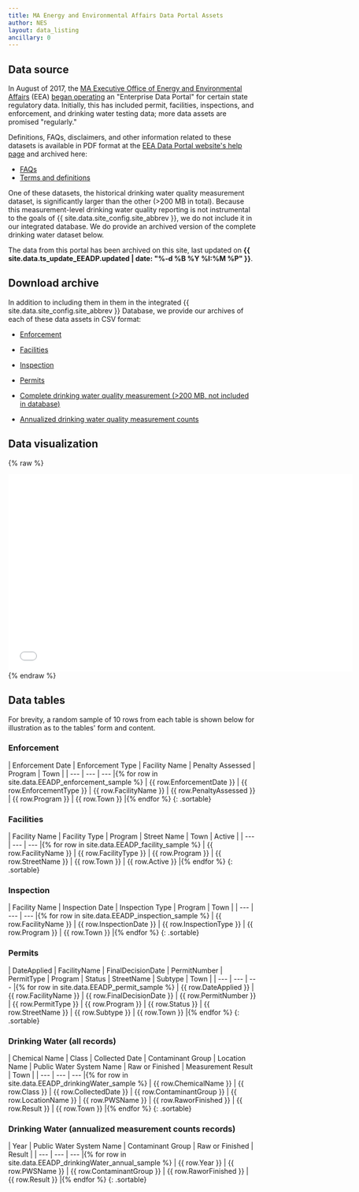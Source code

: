 ```yaml
---
title: MA Energy and Environmental Affairs Data Portal Assets
author: NES
layout: data_listing
ancillary: 0
---
```


## Data source

In August of 2017, the [MA Executive Office of Energy and Environmental Affairs](http://www.mass.gov/eea/) (EEA) [began operating](http://www.mass.gov/eea/pr-2017/eea-launches-online-data-and-public-access-system.html) an "Enterprise Data Portal" for certain state regulatory data.  Initially, this has included permit, facilities, inspections, and enforcement, and drinking water testing data; more data assets are promised "regularly." 

Definitions, FAQs, disclaimers, and other information related to these datasets is available in PDF format at the [EEA Data Portal website's help page](http://eeaonline.eea.state.ma.us/Portal/#!/help) and archived here:
	
* [FAQs](../assets/PDFs/EEADP_FAQ.pdf)
* [Terms and definitions](../assets/PDFs/EEADP_Definitions.pdf)

One of these datasets, the historical drinking water quality measurement dataset, is significantly larger than the other (>200 MB in total).  Because this measurement-level drinking water quality reporting is not instrumental to the goals of {{ site.data.site_config.site_abbrev }}, we do not include it in our integrated database.  We do provide an archived version of the complete drinking water dataset below.

The data from this portal has been archived on this site, last updated on **{{ site.data.ts_update_EEADP.updated | date: "%-d %B %Y %I:%M %P" }}**.

## Download archive

In addition to including them in them in the integrated {{ site.data.site_config.site_abbrev }} Database, we provide our archives of each of these data assets in CSV format:

* [Enforcement](EEADP_enforcement.csv)
* [Facilities](EEADP_facility.csv)
* [Inspection](EEADP_inspection.csv)
* [Permits](EEADP_permit.csv)

* [Complete drinking water quality measurement (>200 MB, not included in database)](https://storage.googleapis.com/ns697-amend/EEADP_drinkingWater.csv)
* [Annualized drinking water quality measurement counts](EEADP_drinkingWater_annual.csv)

## Data visualization

{% raw %}
<iframe frameborder="no" border="0" marginwidth="0" marginheight="0" width="700" height="400" src="../assets/maps/EEADP_ins_map_total.html"></iframe>
{% endraw %}

## Data tables

<!-- *Click on the table headers to re-sort by that field.* -->

For brevity,  a random sample of 10 rows from each table is shown below for illustration as to the tables' form and content.

<!-- Note: need to have the for loop markup on the same line as the table rows as described here: http://stackoverflow.com/questions/35642820/jekyll-how-to-use-for-loop-to-generate-table-row-within-the-same-table-inside-m -->

### Enforcement

| Enforcement Date | Enforcement Type | Facility Name | Penalty Assessed | Program | Town |
| --- | --- | --- |{% for row in site.data.EEADP_enforcement_sample %}
| {{ row.EnforcementDate }} | {{ row.EnforcementType }} | {{ row.FacilityName }} | {{ row.PenaltyAssessed }} | {{ row.Program }} | {{ row.Town }} |{% endfor %}
{: .sortable}

### Facilities

| Facility Name | Facility Type | Program | Street Name | Town | Active |
| --- | --- | --- |{% for row in site.data.EEADP_facility_sample %}
| {{ row.FacilityName }} | {{ row.FacilityType }} | {{ row.Program }} | {{ row.StreetName }} | {{ row.Town }} | {{ row.Active }} |{% endfor %}
{: .sortable}

### Inspection

| Facility Name | Inspection Date | Inspection Type | Program | Town |
| --- | --- | --- |{% for row in site.data.EEADP_inspection_sample %}
| {{ row.FacilityName }} | {{ row.InspectionDate }} | {{ row.InspectionType }} | {{ row.Program }} | {{ row.Town }} |{% endfor %}
{: .sortable}

### Permits

| DateApplied | FacilityName | FinalDecisionDate | PermitNumber | PermitType | Program | Status | StreetName | Subtype | Town |
| --- | --- | --- |{% for row in site.data.EEADP_permit_sample %}
| {{ row.DateApplied }} | {{ row.FacilityName }} | {{ row.FinalDecisionDate }} | {{ row.PermitNumber }} | {{ row.PermitType }} | {{ row.Program }} | {{ row.Status }} | {{ row.StreetName }} | {{ row.Subtype }} | {{ row.Town }} |{% endfor %}
{: .sortable}


### Drinking Water (all records)

| Chemical Name | Class | Collected Date | Contaminant Group | Location Name | Public Water System Name | Raw or Finished | Measurement Result | Town |
| --- | --- | --- |{% for row in site.data.EEADP_drinkingWater_sample %}
| {{ row.ChemicalName }} | {{ row.Class }} | {{ row.CollectedDate }} | {{ row.ContaminantGroup }} | {{ row.LocationName }} | {{ row.PWSName }} | {{ row.RaworFinished }} | {{ row.Result }} | {{ row.Town }} |{% endfor %}
{: .sortable}

### Drinking Water (annualized measurement counts records)

| Year | Public Water System Name | Contaminant Group | Raw or Finished | Result |
| --- | --- | --- |{% for row in site.data.EEADP_drinkingWater_annual_sample %}
| {{ row.Year }} | {{ row.PWSName }} | {{ row.ContaminantGroup }} | {{ row.RaworFinished }} | {{ row.Result }} |{% endfor %}
{: .sortable}

